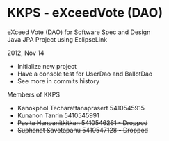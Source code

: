 KKPS - eXceedVote (DAO)
==========

eXceed Vote (DAO) for Software Spec and Design  
Java JPA Project using EclipseLink

2012, Nov 14

* Initialize new project
* Have a console test for UserDao and BallotDao
* See more in commits history

Members of KKPS

* Kanokphol Techarattanaprasert 5410545915
* Kunanon Tanrin 5410545991
* ~~Pasita Hanpanitkitkan 5410546261 - Dropped~~
* ~~Suphanat Savetapanu 5410547128 - Dropped~~